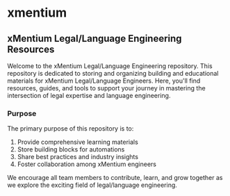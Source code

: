 # xmentium
## xMentium Legal/Language Engineering Resources

Welcome to the xMentium Legal/Language Engineering repository. This repository is dedicated to storing and organizing building and educational materials for xMentium Legal/Language Engineers. Here, you'll find resources, guides, and tools to support your journey in mastering the intersection of legal expertise and language engineering.

### Purpose

The primary purpose of this repository is to:

1. Provide comprehensive learning materials
2. Store building blocks for automations
3. Share best practices and industry insights
4. Foster collaboration among xMentium engineers

We encourage all team members to contribute, learn, and grow together as we explore the exciting field of legal/language engineering.